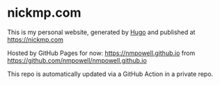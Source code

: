 # nickmp.com

This is my personal website, generated by [Hugo][0] and published at https://nickmp.com

Hosted by GitHub Pages for now: https://nmpowell.github.io from https://github.com/nmpowell/nmpowell.github.io

This repo is automatically updated via a GitHub Action in a private repo.

[0]: https://gohugo.io/
